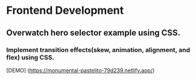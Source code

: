 # Frontend Development
## Overwatch hero selector example using CSS.
### Implement transition effects(skew, animation, alignment, and flex) using CSS.

[DEMO] (https://monumental-pastelito-79d239.netlify.app/)

